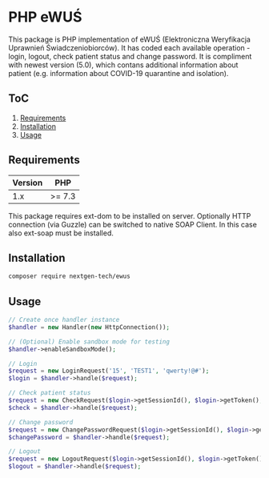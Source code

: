 # PHP eWUŚ

This package is PHP implementation of eWUŚ (Elektroniczna Weryfikacja Uprawnień Świadczeniobiorców). It has coded each available operation - login, logout, check patient status and change password. It is compliment with newest version (5.0), which contans additional information about patient (e.g. information about COVID-19 quarantine and isolation).

## ToC

1. [Requirements](#Requirements)
2. [Installation](#Installation)
3. [Usage](#Usage)

## Requirements

| Version | PHP    |
| ------- | ------ |
| 1.x     | >= 7.3 |

This package requires ext-dom to be installed on server. Optionally HTTP connection (via Guzzle) can be switched to native SOAP Client. In this case also ext-soap must be installed.

## Installation

```sh
composer require nextgen-tech/ewus
```

## Usage

```php
// Create once handler instance
$handler = new Handler(new HttpConnection());

// (Optional) Enable sandbox mode for testing
$handler->enableSandboxMode();

// Login
$request = new LoginRequest('15', 'TEST1', 'qwerty!@#');
$login = $handler->handle($request);

// Check patient status
$request = new CheckRequest($login->getSessionId(), $login->getToken(), '12345678901');
$check = $handler->handle($request);

// Change password
$request = new ChangePasswordRequest($login->getSessionId(), $login->getToken(), '15', 'TEST1', 'qwerty!@#', 'asdfgh#@!');
$changePassword = $handler->handle($request);

// Logout
$request = new LogoutRequest($login->getSessionId(), $login->getToken());
$logout = $handler->handle($request);
```
